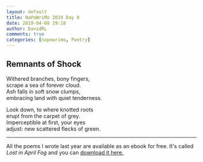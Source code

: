 ```yaml
---  
layout: default  
title: NaPoWriMo 2019 Day 8  
date: 2019-04-08 19:18  
author: DavidRL  
comments: true  
categories: [napowrimo, Poetry]  
---  
```

<!-- wp:heading -->  
<h2>Remnants of Shock</h2>  
<!-- /wp:heading -->  

  
<p>Withered branches, bony fingers,<br />scrape a sea of forever cloud.<br />Ash falls in soft snow clumps, <br />embracing land with quiet tenderness. </p>  


  
<p>Look down, to where knotted roots<br />erupt from the carpet of grey. <br />Imperceptible at first, your eyes<br />adjust: new scattered flecks of green.</p>  


 
<hr class="wp-block-separator"/>  
 

   
<p>All the poems I wrote last year are available as an ebook for free. It's called <em>Lost in April Fog </em>and you can <a href="/aprilfog/">download it here. </a></p>  

